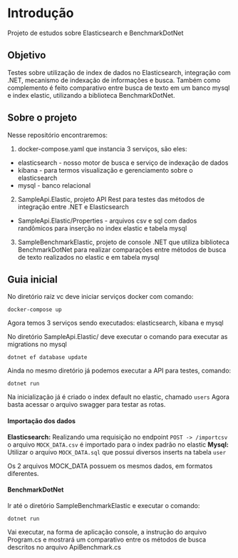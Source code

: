 # Introdução
Projeto de estudos sobre Elasticsearch e BenchmarkDotNet 

## Objetivo
Testes sobre utilização de index de dados no Elasticsearch, integração com .NET, mecanismo de indexação de informações e busca. Também como complemento é feito comparativo entre busca de texto em um banco mysql e index elastic, utilizando a biblioteca BenchmarkDotNet. 

## Sobre o projeto
Nesse repositório encontraremos:
1. docker-compose.yaml que instancia 3 serviços, são eles:
  - elasticsearch - nosso motor de busca e serviço de indexação de dados
  - kibana - para termos visualização e gerenciamento sobre o elasticsearch
  - mysql - banco relacional
2. SampleApi.Elastic, projeto API Rest para testes das métodos de integração entre .NET e Elasticsearch
  - SampleApi.Elastic/Properties - arquivos csv e sql com dados randômicos para inserção no index elastic e tabela mysql
3. SampleBenchmarkElastic, projeto de console .NET que utiliza biblioteca BenchmarkDotNet para realizar comparações entre métodos de busca de texto realizados no elastic e em tabela mysql 

## Guia inicial
No diretório raiz vc deve iniciar serviços docker com comando: 
```
docker-compose up
```
Agora temos 3 serviços sendo executados: elasticsearch, kibana e mysql

No diretório SampleApi.Elastic/ deve executar o comando para executar as migrations no mysql
```
dotnet ef database update
```
Ainda no mesmo diretório já podemos executar a API para testes, comando:
```
dotnet run 
```
Na inicialização já é criado o index default no elastic, chamado `users`
Agora basta acessar o arquivo swagger para testar as rotas. 

#### Importação dos dados
**Elasticsearch:** Realizando uma requisição no endpoint `POST -> /importcsv` o arquivo `MOCK_DATA.csv` é importado para o index padrão no elastic
**Mysql:** Utilizar o arquivo `MOCK_DATA.sql` que possui diversos inserts na tabela `user`

Os 2 arquivos MOCK_DATA possuem os mesmos dados, em formatos diferentes.

#### BenchmarkDotNet
Ir até o diretório SampleBenchmarkElastic e executar o comando: 
```
dotnet run
```
Vai executar, na forma de aplicação console, a instrução do arquivo Program.cs e mostrará um comparativo entre os métodos de busca descritos no arquivo ApiBenchmark.cs

